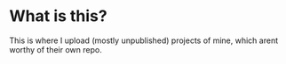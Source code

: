 # What is this?

This is where I upload (mostly unpublished) projects of mine, which arent worthy of their own repo.
